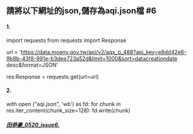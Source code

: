 ## 請將以下網址的json,儲存為aqi.json檔 #6
#### 1.
import requests
from requests import Response

url = 'https://data.moenv.gov.tw/api/v2/aqx_p_488?api_key=e8dd42e6-9b8b-43f8-991e-b3dee723a52d&limit=1000&sort=datacreationdate desc&format=JSON'

res:Response = requests.get(url=url)

#### 2.
with open ("aqi.json", 'wb') as fd:
    for chunk in res.iter_content(chunk_size=128):
        fd.write(chunk)

##### [田恭豪_0520_issue6.](https://github.com/TedTian0502/Ted_window/blob/main/%E9%A1%9E%E5%88%A5/HW/0520.ipynb)